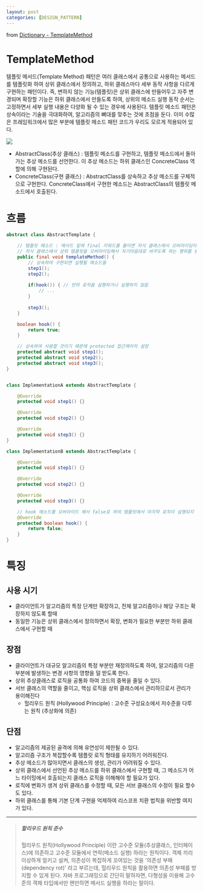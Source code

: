 ```yaml
---
layout: post
categories: [DESIGN_PATTERN]
---
```

from [Dictionary - TemplateMethod](https://github.com/newkayak12/Dictionary/blob/master/java/designPattern/14.TemplateMethod.md)


# TemplateMethod

템플릿 메서드(Template Method) 패턴은 여러 클래스에서 공통으로 사용하는 메서드를 템플릿화 하여 상위 클래스에서 정의하고, 하위 클래스마다 세부 동작 사항을 다르게 구현하는 패턴이다.
즉, 변하지 않는 기능(템플릿)은 상위 클래스에 만들어두고 자주 변경되며 확장할 기능은 하위 클래스에서 만들도록 하여, 상위의 메소드 실행 동작 순서는 고정하면서 세부 실행 내용은 다양화 될 수 있는 경우에 사용된다.
템플릿 메소드 패턴은 상속이라는 기술을 극대화하여, 알고리즘의 뼈대를 맞추는 것에 초점을 둔다. 이미 수많은 프레임워크에서 많은 부분에 템플릿 메소드 패턴 코드가 우리도 모르게 적용되어 있다.

![](/assets/img/templateMethod.png)

- AbstractClass(추상 클래스) : 템플릿 메소드를 구현하고, 템플릿 메소드에서 돌아가는 추상 메소드를 선언한다. 이 추상 메소드는 하위 클래스인 ConcreteClass 역할에 의해 구현된다.
- ConcreteClass(구현 클래스) : AbstractClass를 상속하고 추상 메소드를 구체적으로 구현한다. ConcreteClass에서 구현한 메소드는 AbstractClass의 템플릿 메소드에서 호출된다.

# 흐름
```java
abstract class AbstractTemplate {

    // 템플릿 메소드 : 메서드 앞에 final 키워드를 붙이면 자식 클래스에서 오버라이딩이 불가능함.
	// 자식 클래스에서 상위 템플릿을 오버라이딩해서 자기마음대로 바꾸도록 하는 행위를 원천 봉쇄
    public final void templateMethod() {
        // 상속하여 구현되면 실행될 메소드들
        step1();
        step2();
        
        if(hook()) { // 안의 로직을 실행하거나 실행하지 않음
            // ...
        }
        
        step3();
    }

    boolean hook() {
        return true;
    }

    // 상속하여 사용할 것이기 때문에 protected 접근제어자 설정
    protected abstract void step1();
    protected abstract void step2();
    protected abstract void step3();
}


class ImplementationA extends AbstractTemplate {

    @Override
    protected void step1() {}

    @Override
    protected void step2() {}

    @Override
    protected void step3() {}
}

class ImplementationB extends AbstractTemplate {

    @Override
    protected void step1() {}

    @Override
    protected void step2() {}

    @Override
    protected void step3() {}

    // hook 메소드를 오버라이드 해서 false로 하여 템플릿에서 마지막 로직이 실행되지 않도록 설정
    @Override
    protected boolean hook() {
        return false;
    }
}
```

# 특징
## 사용 시기
- 클라이언트가 알고리즘의 특정 단계만 확장하고, 전체 알고리즘이나 해당 구조는 확장하지 않도록 할때
- 동일한 기능은 상위 클래스에서 정의하면서 확장, 변화가 필요한 부분만 하위 클래스에서 구현할 때

## 장점
- 클라이언트가 대규모 알고리즘의 특정 부분만 재정의하도록 하여, 알고리즘의 다른 부분에 발생하는 변경 사항의 영향을 덜 받도록 한다.
- 상위 추상클래스로 로직을 공통화 하여 코드의 중복을 줄일 수 있다.
- 서브 클래스의 역할을 줄이고, 핵심 로직을 상위 클래스에서 관리하므로서 관리가 용이해진다
  - 헐리우드 원칙 (Hollywood Principle) : 고수준 구성요소에서 저수준을 다루는 원칙 (추상화에 의존)

## 단점
- 알고리즘의 제공된 골격에 의해 유연성이 제한될 수 있다.
- 알고리즘 구조가 복잡할수록 템플릿 로직 형태를 유지하기 어려워진다.
- 추상 메소드가 많아지면서 클래스의 생성, 관리가 어려워질 수 있다.
- 상위 클래스에서 선언된 추상 메소드를 하위 클래스에서 구현할 때, 그 메소드가 어느 타이밍에서 호출되는지 클래스 로직을 이해해야 할 필요가 있다.
- 로직에 변화가 생겨 상위 클래스를 수정할 때, 모든 서브 클래스의 수정이 필요 할수도 있다.
- 하위 클래스를 통해 기본 단계 구현을 억제하여 리스코프 치환 법칙을 위반할 여지가 있다.

---------
> ##### 할리우드 원칙 준수
> 헐리우드 원칙(Hollywood Principle) 이란 고수준 모듈(추상클래스, 인터페이스)에 의존하고 고수준 모듈에서 연락(메소드 실행) 하라는 원칙이다.
> 객체 끼리 이상하게 얼키고 설켜, 의존성이 복잡하게 꼬여있는 것을 '의존성 부패(dependency rot)' 라고 부르는데, 헐리우드 원칙을 활용하면 의존성 부패를 방지할 수 있게 된다.
> 자바 프로그래밍으로 간단히 말하자면, 다형성을 이용해 고수준의 객체 타입에서만 왠만하면 메서드 실행을 하라는 말이다.